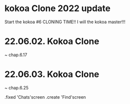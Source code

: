# kokoa Clone 2022 update

Start the kokoa #6 CLONING TIME!!
I will the kokoa master!!!

# 22.06.02. Kokoa Clone

~ chap.6.17

# 22.06.03. Kokoa Clone

~ chap.6.25

.fixed 'Chats'screen
.create 'Find'screen
